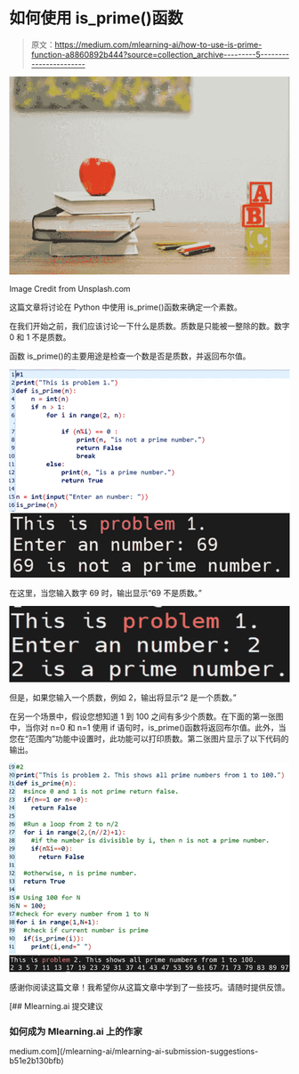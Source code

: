 # 如何使用 is_prime()函数

> 原文：<https://medium.com/mlearning-ai/how-to-use-is-prime-function-a8860892b444?source=collection_archive---------5----------------------->

![](img/d2e83431b58c7540c2ba351394020093.png)

Image Credit from Unsplash.com

这篇文章将讨论在 Python 中使用 is_prime()函数来确定一个素数。

在我们开始之前，我们应该讨论一下什么是质数。质数是只能被一整除的数。数字 0 和 1 不是质数。

函数 is_prime()的主要用途是检查一个数是否是质数，并返回布尔值。

![](img/11c218689fad686e7039c5e7cc9a5104.png)![](img/bcea2e32e48d4cd96b760795641a5ca3.png)

在这里，当您输入数字 69 时，输出显示“69 不是质数。”

![](img/a7b8b5f072d9c46565e26aa50cce1a4b.png)

但是，如果您输入一个质数，例如 2，输出将显示“2 是一个质数。”

在另一个场景中，假设您想知道 1 到 100 之间有多少个质数。在下面的第一张图中，当你对 n=0 和 n=1 使用 if 语句时，is_prime()函数将返回布尔值。此外，当您在“范围内”功能中设置时，此功能可以打印质数。第二张图片显示了以下代码的输出。

![](img/51a241da32794a9fdb45bd39c8cf2247.png)![](img/9191c9607366b56b604020b1a92ae2c8.png)

感谢你阅读这篇文章！我希望你从这篇文章中学到了一些技巧。请随时提供反馈。

[](/mlearning-ai/mlearning-ai-submission-suggestions-b51e2b130bfb) [## Mlearning.ai 提交建议

### 如何成为 Mlearning.ai 上的作家

medium.com](/mlearning-ai/mlearning-ai-submission-suggestions-b51e2b130bfb)